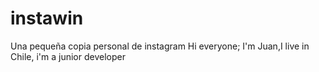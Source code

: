 # instawin
Una pequeña copia personal de instagram
Hi everyone;
I'm Juan,I live in Chile, i'm a junior developer
